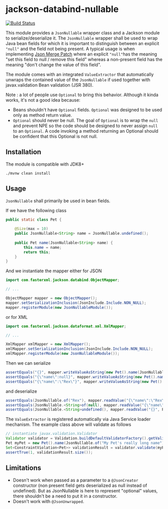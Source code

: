 # jackson-databind-nullable

[![Build Status](https://travis-ci.org/OpenAPITools/jackson-databind-nullable.svg?branch=master)](https://travis-ci.org/OpenAPITools/jackson-databind-nullable)

This module provides a `JsonNullable` wrapper class and a Jackson module to serialize/deserialize it.
The `JsonNullable` wrapper shall be used to wrap Java bean fields for which it is important to distinguish between an explicit `"null"` and the field not being present.
A typical usage is when implementing [Json Merge Patch](https://tools.ietf.org/html/rfc7386) where an explicit `"null"`has the meaning "set this field to null / remove this field" whereas a non-present field has the meaning "don't change the value of this field".

The module comes with an integrated `ValueExtractor` that automatically unwraps the contained value of the `JsonNullable` if used together with javax.validation Bean validation (JSR 380). 

Note : a lot of people use `Optional` to bring this behavior.
Although it kinda works, it's not a good idea because:
* Beans shouldn't have `Optional` fields.
  `Optional` was designed to be used only as method return value.
* `Optional` should never be null.
  The goal of `Optional` is to wrap the `null` and prevent NPE so the code should be designed to never assign `null` to an `Optional`.
  A code invoking a method returning an Optional should be confident that this Optional is not null.
  
## Installation

The module is compatible with JDK8+
```
./mvnw clean install
```

## Usage

`JsonNullable` shall primarily be used in bean fields.

If we have the following class
```java
public static class Pet {
    
    @Size(max = 10)   
    public JsonNullable<String> name = JsonNullable.undefined();
    
    public Pet name(JsonNullable<String> name) {
        this.name = name;
        return this;
    }
}

```
And we instantiate the mapper either for JSON
```java
import com.fasterxml.jackson.databind.ObjectMapper;

// ...

ObjectMapper mapper = new ObjectMapper();
mapper.setSerializationInclusion(JsonInclude.Include.NON_NULL);
mapper.registerModule(new JsonNullableModule());
```
or for XML
```java
import com.fasterxml.jackson.dataformat.xml.XmlMapper;

// ...

XmlMapper xmlMapper = new XmlMapper();
xmlMapper.setSerializationInclusion(JsonInclude.Include.NON_NULL);
xmlMapper.registerModule(new JsonNullableModule());
```
Then we can serialize
```java
assertEquals("{}", mapper.writeValueAsString(new Pet().name(JsonNullable.<String>undefined())));
assertEquals("{\"name\":null}", mapper.writeValueAsString(new Pet().name(JsonNullable.<String>of(null))));
assertEquals("{\"name\":\"Rex\"}", mapper.writeValueAsString(new Pet().name(JsonNullable.of("Rex"))));

```
and deserialize
```java
assertEquals(JsonNullable.of("Rex"), mapper.readValue("{\"name\":\"Rex\"}", Pet.class).name);
assertEquals(JsonNullable.<String>of(null), mapper.readValue("{\"name\":null}", Pet.class).name);
assertEquals(JsonNullable.<String>undefined(), mapper.readValue("{}", Pet.class).name);

```

The `ValueExtractor` is registered automatically via Java Service loader mechanism. The example class above will validate as follows
```java
// instantiate javax.validation.Validator
Validator validator = Validation.buildDefaultValidatorFactory().getValidator();
Pet myPet = new Pet().name(JsonNullable.of("My Pet's really long name"));
Set<ConstraintViolation<Pet>> validationResult = validator.validate(myPet);
assertTrue(1, validationResult.size());
```

## Limitations

* Doesn't work when passed as a parameter to a `@JsonCreator` constructor (non present field gets deserialized as null instead of undefined).
  But as JsonNullable is here to represent "optional" values, there shouldn't be a need to put it in a constructor.
* Doesn't work with `@JsonUnwrapped`.
